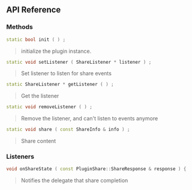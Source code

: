 ## API Reference

### Methods
```cpp
static bool init ( ) ;
```
>  initialize the plugin instance.

```cpp
static void setListener ( ShareListener * listener ) ;
```
> Set listener to listen for share events

```cpp
static ShareListener * getListener ( ) ;
```
> Get the listener

```cpp
static void removeListener ( ) ;
```
> Remove the listener, and can't listen to events anymore

```cpp
static void share ( const ShareInfo & info ) ;
```
> Share content


### Listeners
```cpp
void onShareState ( const PluginShare::ShareResponse & response ) {
```
> Notifies the delegate that share completion


